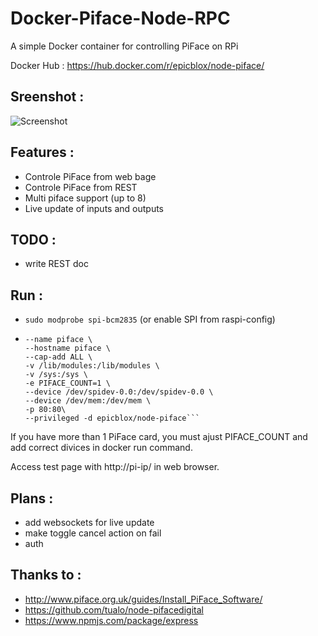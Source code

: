 # Docker-Piface-Node-RPC
A simple Docker container for controlling PiFace on RPi

Docker Hub : https://hub.docker.com/r/epicblox/node-piface/

## Sreenshot :
![Screenshot](https://github.com/HoverEpic/Docker-Piface-Node-RPC/raw/master/web-screenshot.png)

## Features :
 - Controle PiFace from web bage
 - Controle PiFace from REST
 - Multi piface support (up to 8)
 - Live update of inputs and outputs

## TODO :
 - write REST doc

## Run :
 - ```sudo modprobe spi-bcm2835``` (or enable SPI from raspi-config)
 - ```docker run --rm \
   --name piface \
   --hostname piface \
   --cap-add ALL \
   -v /lib/modules:/lib/modules \
   -v /sys:/sys \
   -e PIFACE_COUNT=1 \
   --device /dev/spidev-0.0:/dev/spidev-0.0 \
   --device /dev/mem:/dev/mem \
   -p 80:80\
   --privileged -d epicblox/node-piface```

If you have more than 1 PiFace card, you must ajust PIFACE_COUNT and add correct divices in docker run command.

Access test page with http://pi-ip/ in web browser.

## Plans :
 - add websockets for live update
 - make toggle cancel action on fail
 - auth

## Thanks to :
 - http://www.piface.org.uk/guides/Install_PiFace_Software/
 - https://github.com/tualo/node-pifacedigital
 - https://www.npmjs.com/package/express
